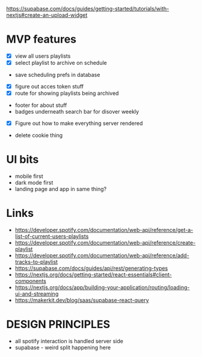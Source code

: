 https://supabase.com/docs/guides/getting-started/tutorials/with-nextjs#create-an-upload-widget

# MVP features

- [x] view all users playlists
- [x] select playlist to archive on schedule
- save scheduling prefs in database
- [x] figure out acces token stuff
- [x] route for showing playlists being archived
- footer for about stuff
- badges underneath search bar for disover weekly
- [x] Figure out how to make everything server rendered
- delete cookie thing

# UI bits

- mobile first
- dark mode first
- landing page and app in same thing?

# Links

- https://developer.spotify.com/documentation/web-api/reference/get-a-list-of-current-users-playlists
- https://developer.spotify.com/documentation/web-api/reference/create-playlist
- https://developer.spotify.com/documentation/web-api/reference/add-tracks-to-playlist
- https://supabase.com/docs/guides/api/rest/generating-types
- https://nextjs.org/docs/getting-started/react-essentials#client-components
- https://nextjs.org/docs/app/building-your-application/routing/loading-ui-and-streaming
- https://makerkit.dev/blog/saas/supabase-react-query

# DESIGN PRINCIPLES
- all spotify interaction is handled server side
- supabase - weird split happening here